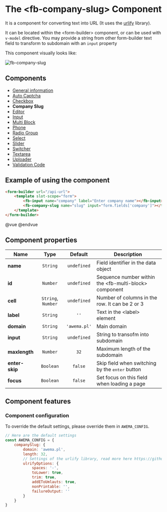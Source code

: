 # The &lt;fb-company-slug&gt; Component

It is a component for converting text into URL (It uses the [urlify](https://github.com/Gottox/node-urlify) library).

It can be located within the &lt;form-builder&gt; component, or can be used with `v-model` directive. You may provide a string from other form-builder text field to transform to subdomain with an `input` property


This component visually looks like:

![fb-company-slug](/assets/awema-pl/wiki/docs/fb-company-slug.gif)

## Components
* [General information](./form-builder.md)
* [Auto Captcha](./auto-captcha.md)
* [Checkbox](./checkbox.md)
* **Company Slug**
* [Editor](./editor.md)
* [Input](./input.md)
* [Multi Block](./multi-block.md)
* [Phone](./phone.md)
* [Radio Group](./radio-group.md)
* [Select](./select.md)
* [Slider](./slider.md)
* [Switcher](./switcher.md)
* [Textarea](./textarea.md)
* [Uploader](./uploader.md)
* [Validation Code](./code.md)

## <a name="fbcs-example"></a> Example of using the component

```html
<form-builder url="/api-url">
    <template slot-scope="form">
        <fb-input name="company" label="Enter company name"></fb-input>
        <fb-company-slug name="slug" input="form.fields['company']"></fb-company-slug>
    </template>
</form-builder>
```
@vue
<form-builder url="/api-url">
    <template slot-scope="form">
        <fb-input name="company" label="Enter company name"></fb-input>
        <fb-company-slug name="slug" input="form.fields['company']"></fb-company-slug>
    </template>
</form-builder>
@endvue


## Component properties

| Name                | Type               | Default             | Description                                       |
|---------------------|:------------------:|:-------------------:|---------------------------------------------------|
| **name**            | `String`           | `undefined`         | Field identifier in the data object               |
| **id**              | `Number`           | `undefined`         | Sequence number within the &lt;fb-multi-block&gt; component    |
| **cell**            | `String`, `Number` | `undefined`         | Number of columns in the row. It can be 2 or 3    |
| **label**           | `String`           | `''`                | Text in the &lt;label&gt; element                 |
| **domain**          | `String`           | `'awema.pl'`      | Main domain                                       |
| **input**           | `String`           | `undefined`         | String to transofm into subdomain                 |
| **maxlength**       | `Number`           | `32`                | Maximum length of the subdomain                   |
| **enter-skip**      | `Boolean`          | `false`             | Skip field when switching by the <kbd>enter</kbd> button |
| **focus**           | `Boolean`          | `false`             | Set focus on this field when loading a page       |


## Component features

### Component configuration

To override the default settings, please override them in `AWEMA_CONFIG`.

```javascript
// Here are the default settings
const AWEMA_CONFIG = {
    companySlug: {
        domain: 'awema.pl',
        length: 32,
        // Settings of the urlify library, read more here https://github.com/Gottox/node-urlify#browser-1
        ulrifyOptions: {
            spaces: '-',
            toLower: true,
            trim: true,
            addEToUmlauts: true,
            nonPrintable: '',
            failureOutput: ''
        }
    }
}
```
